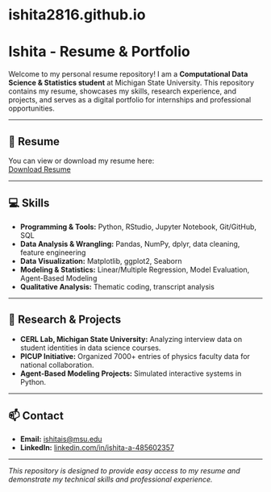 # ishita2816.github.io
# Ishita - Resume & Portfolio

Welcome to my personal resume repository! I am a **Computational Data Science & Statistics student** at Michigan State University. This repository contains my resume, showcases my skills, research experience, and projects, and serves as a digital portfolio for internships and professional opportunities.

---

## 📄 Resume
You can view or download my resume here:  
[Download Resume](resume.pdf)

---

## 💻 Skills
- **Programming & Tools:** Python, RStudio, Jupyter Notebook, Git/GitHub, SQL  
- **Data Analysis & Wrangling:** Pandas, NumPy, dplyr, data cleaning, feature engineering  
- **Data Visualization:** Matplotlib, ggplot2, Seaborn  
- **Modeling & Statistics:** Linear/Multiple Regression, Model Evaluation, Agent-Based Modeling  
- **Qualitative Analysis:** Thematic coding, transcript analysis  

---

## 🧪 Research & Projects
- **CERL Lab, Michigan State University:** Analyzing interview data on student identities in data science courses.  
- **PICUP Initiative:** Organized 7000+ entries of physics faculty data for national collaboration.  
- **Agent-Based Modeling Projects:** Simulated interactive systems in Python.  

---

## 📫 Contact
- **Email:** [ishitais@msu.edu](mailto:ishitais@msu.edu)  
- **LinkedIn:** [linkedin.com/in/ishita-a-485602357](https://www.linkedin.com/in/ishita-a-485602357)  

---

*This repository is designed to provide easy access to my resume and demonstrate my technical skills and professional experience.*
